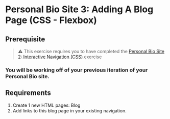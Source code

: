 # Personal Bio Site 3: Adding A Blog Page (CSS - Flexbox)

## Prerequisite

> :warning: This exercise requires you to have completed the [Personal Bio Site 2: Interactive Navigation (CSS)
](personal-bio-site-2.md) exercise

### You will be working off of your previous iteration of your Personal Bio site. 

## Requirements

1. Create 1 new HTML pages: Blog
1. Add links to this blog page in your existing navigation.
